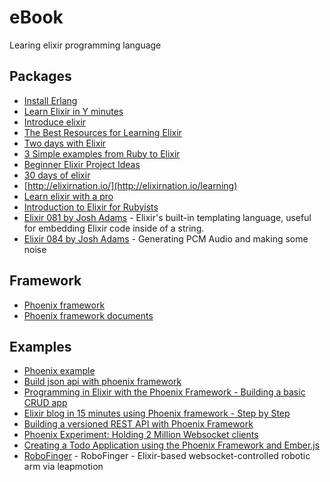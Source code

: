 # eBook
Learing elixir programming language

## Packages
- [Install Erlang](https://www.erlang-solutions.com/resources/download.html)
- [Learn Elixir in Y minutes](https://learnxinyminutes.com/docs/elixir/)
- [Introduce elixir](http://elixir.bagwanpankaj.com/)
- [The Best Resources for Learning Elixir](https://teamgaslight.com/blog/the-best-resources-for-learning-elixir)
- [Two days with Elixir](http://neo.com/2013/08/27/two-days-with-elixir/)
- [3 Simple examples from Ruby to Elixir](http://dev.mikamai.com/post/94717466094/3-simple-examples-from-ruby-to-elixir)
- [Beginner Elixir Project Ideas](http://benjamintan.io/blog/2014/05/20/beginner-elixir-project-ideas/)
- [30 days of elixir](https://github.com/ElixirCedu/30-days-of-elixir)
- [http://elixirnation.io/](http://elixirnation.io/learning)
- [Learn elixir with a pro](http://elixirsips.com/)
- [Introduction to Elixir for Rubyists](https://docs.google.com/presentation/d/1PqyURkQuxSGdMmdb-Y8p-P1lsW_4CV9z6Kg8RsHXf2g/)
- [Elixir 081 by Josh Adams](http://elixirsips.com/episodes/081_eex.html) - Elixir's built-in templating language, useful for embedding Elixir code inside of a string.
- [Elixir 084 by Josh Adams](http://elixirsips.com/episodes/081_eex.html) - Generating PCM Audio and making some noise

## Framework
- [Phoenix framework](http://www.phoenixframework.org/)
- [Phoenix framework documents](http://hexdocs.pm/phoenix/Phoenix.html)

## Examples
- [Phoenix example](https://github.com/phoenix-examples)
- [Build json api with phoenix framework](https://robots.thoughtbot.com/testing-a-phoenix-elixir-json-api)
- [Programming in Elixir with the Phoenix Framework - Building a basic CRUD app](http://gogogarrett.sexy/programming-in-elixir-with-the-phoenix-framework-building-a-basic-CRUD-app/)
- [Elixir blog in 15 minutes using Phoenix framework - Step by Step](http://codetunes.com/2015/phoenix-blog/)
- [Building a versioned REST API with Phoenix Framework](https://renatomoya.github.io/2015/05/09/Building-a-versioned-REST-API-with-Phoenix-Framework.html)
- [Phoenix Experiment: Holding 2 Million Websocket clients](http://www.akitaonrails.com/2015/10/29/phoenix-experiment-holding-2-million-websocket-clients)
- [Creating a Todo Application using the Phoenix Framework and Ember.js](http://resolve.digital/blog/posts/creating-a-todo-application-using-the-phoenix-framework-and-ember-js)
- [RoboFinger](http://blog.elixirsips.com/2014/05/29/robofinger-elixir-based-websocket-controlled-robotic-arm-via-leapmotion/) - RoboFinger - Elixir-based websocket-controlled robotic arm via leapmotion